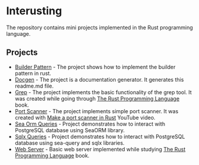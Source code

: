 # Interusting

The repository contains mini projects implemented in the Rust programming language.

## Projects

- [Builder Pattern](/builder-pattern) - The project shows how to implement the builder pattern in rust.
- [Docgen](/docgen) - The project is a documentation generator. It generates this readme.md file.
- [Grep](/grep) - The project implements the basic functionality of the grep tool. It was created while going through [The Rust Programming Language](https://doc.rust-lang.org/book/ch12-00-an-io-project.html) book.
- [Port Scanner](/port-scanner) - The project implements simple port scanner. It was created with [Make a port scanner in Rust](https://www.youtube.com/watch?v=J3C6sNK2wnk) YouTube video.
- [Sea Orm Queries](/sea-orm-queries) - Project demonstrates how to interact with PostgreSQL database using SeaORM library.
- [Sqlx Queries](/sqlx-queries) - Project demonstrates how to interact with PostgreSQL database using sea-query and sqlx libraries.
- [Web Server](/web-server) - Basic web server implemented while studying [The Rust Programming Language](https://doc.rust-lang.org/book/ch12-00-an-io-project.html) book.
